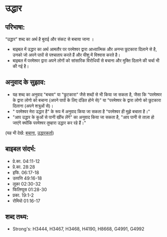 # उद्धार #

## परिभाषा: ##

“उद्धार” शब्द का अर्थ है बुराई और संकट से बचाया जाना ।

* बाइबल में उद्धार का अर्थ आमतौर पर परमेश्वर द्वारा आध्यात्मिक और अनन्त छुटकारा दिलाने से है, उनको जो अपने पापों से पश्चाताप करते हैं और यीशु में विश्वास करते है।
* बाइबल में परमेश्वर द्वारा अपने लोगों को सांसारिक विरोधियों  से बचाना और मुक्ति दिलाने की चर्चा भी की गई है।

## अनुवाद के सुझाव: ##

* यह शब्द का अनुवाद "बचाव" या "छुटकारा" जैसे शब्दों से भी किया जा सकता है, जैसा कि “परमेश्वर के द्वारा लोगो को बचाना (अपने पापों के लिए दंडित होने से)” या "परमेश्वर के द्वारा लोगो को छुटकारा दिलाना (अपने शत्रुओं से)।
* " परमेश्वर मेरा उद्धार है" के रूप में अनुवाद किया जा सकता है "परमेश्वर ही मुझे बचाता है।"
* "आप उद्धार के कुओं से पानी खींच लेंगे" का अनुवाद किया जा सकता है, "आप पानी से ताज़ा हो जाएंगे क्योंकि परमेश्वर तुम्हारा उद्धार कर रहे हैं।"

(यह भी देखें: [बचाना](../save.md), [उद्धारकर्ता](../savior.md))

## बाइबल संदर्भ: ##

* प्रे.का. 04:11-12
* प्रे.का. 28:28
* इफि. 06:17-18
* उत्पत्ति 49:16-18
* लूका 02:30-32
* फिलिप्पुस 01:28-30
* प्रका. 19:1-2
* रोमियो 01:16-17

## शब्द तथ्य: ##

* Strong's: H3444, H3467, H3468, H4190, H8668, G4991, G4992
